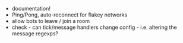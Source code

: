 - documentation!
- Ping/Pong, auto-reconnect for flakey networks
- allow bots to leave / join a room
- check - can tick/message handlers change config - i.e. altering the message regexps?
